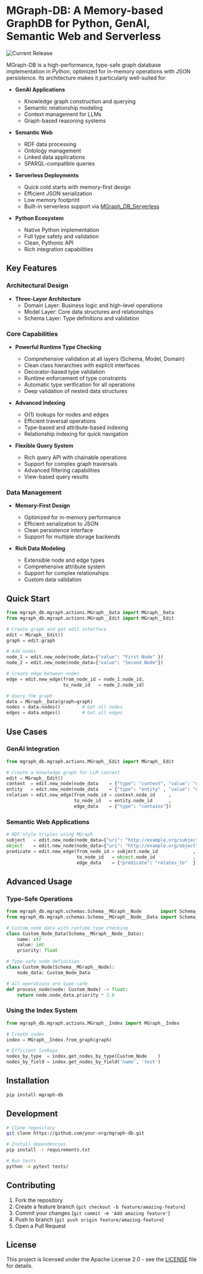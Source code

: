 # MGraph-DB: A Memory-based GraphDB for Python, GenAI, Semantic Web and Serverless

![Current Release](https://img.shields.io/badge/release-v1.0.2-blue)

MGraph-DB is a high-performance, type-safe graph database implementation in Python, optimized for in-memory operations with JSON persistence. Its architecture makes it particularly well-suited for:

- **GenAI Applications**
  - Knowledge graph construction and querying
  - Semantic relationship modeling
  - Context management for LLMs
  - Graph-based reasoning systems

- **Semantic Web**
  - RDF data processing
  - Ontology management
  - Linked data applications
  - SPARQL-compatible queries

- **Serverless Deployments**
  - Quick cold starts with memory-first design
  - Efficient JSON serialization
  - Low memory footprint
  - Built-in serverless support via [MGraph_DB_Serverless](https://github.com/owasp-sbot/MGraph-DB-Serverless)

- **Python Ecosystem**
  - Native Python implementation
  - Full type safety and validation
  - Clean, Pythonic API
  - Rich integration capabilities

## Key Features

### Architectural Design

- **Three-Layer Architecture**
  - Domain Layer: Business logic and high-level operations
  - Model Layer: Core data structures and relationships
  - Schema Layer: Type definitions and validation

### Core Capabilities

- **Powerful Runtime Type Checking**
  - Comprehensive validation at all layers (Schema, Model, Domain)
  - Clean class hierarchies with explicit interfaces
  - Decorator-based type validation
  - Runtime enforcement of type constraints
  - Automatic type verification for all operations
  - Deep validation of nested data structures

- **Advanced Indexing**
  - O(1) lookups for nodes and edges
  - Efficient traversal operations
  - Type-based and attribute-based indexing
  - Relationship indexing for quick navigation

- **Flexible Query System**
  - Rich query API with chainable operations
  - Support for complex graph traversals
  - Advanced filtering capabilities
  - View-based query results

### Data Management

- **Memory-First Design**
  - Optimized for in-memory performance
  - Efficient serialization to JSON
  - Clean persistence interface
  - Support for multiple storage backends

- **Rich Data Modeling**
  - Extensible node and edge types
  - Comprehensive attribute system
  - Support for complex relationships
  - Custom data validation

## Quick Start

```python
from mgraph_db.mgraph.actions.MGraph__Data import MGraph__Data
from mgraph_db.mgraph.actions.MGraph__Edit import MGraph__Edit

# Create graph and get edit interface
edit = MGraph__Edit()
graph = edit.graph

# Add nodes
node_1 = edit.new_node(node_data={"value": "First Node" })
node_2 = edit.new_node(node_data={"value": "Second Node"})

# Create edge between nodes
edge = edit.new_edge(from_node_id = node_1.node_id,
                     to_node_id   = node_2.node_id)

# Query the graph
data = MGraph__Data(graph=graph)
nodes = data.nodes()        # Get all nodes
edges = data.edges()        # Get all edges
```

## Use Cases

### GenAI Integration
```python
from mgraph_db.mgraph.actions.MGraph__Edit import MGraph__Edit

# Create a knowledge graph for LLM context
edit = MGraph__Edit()
context  = edit.new_node(node_data    = {"type": "context", "value": "user query"  })
entity   = edit.new_node(node_data    = {"type": "entity" , "value": "named entity"})
relation = edit.new_edge(from_node_id = context.node_id     ,
                         to_node_id   = entity.node_id      ,
                         edge_data    = {"type": "contains"})
```

### Semantic Web Applications
```python
# RDF-style triples using MGraph
subject   = edit.new_node(node_data={"uri": "http://example.org/subject"})
object    = edit.new_node(node_data={"uri": "http://example.org/object"})
predicate = edit.new_edge(from_node_id = subject.node_id             ,
                          to_node_id   = object.node_id              ,
                          edge_data    = {"predicate": "relates_to"  })
```

## Advanced Usage

### Type-Safe Operations

```python
from mgraph_db.mgraph.schemas.Schema__MGraph__Node       import Schema__MGraph__Node
from mgraph_db.mgraph.schemas.Schema__MGraph__Node__Data import Schema__MGraph__Node__Data

# Custom node data with runtime type checking
class Custom_Node_Data(Schema__MGraph__Node__Data):
    name: str                                                                   # Runtime type checking
    value: int                                                                  # for all fields
    priority: float

# Type-safe node definition
class Custom_Node(Schema__MGraph__Node):
    node_data: Custom_Node_Data                                                 # Ensures data integrity

# All operations are type-safe
def process_node(node: Custom_Node) -> float:                                  # Runtime type validation
    return node.node_data.priority * 2.0                                       # Type-safe access
```

### Using the Index System

```python
from mgraph_db.mgraph.actions.MGraph__Index import MGraph__Index

# Create index
index = MGraph__Index.from_graph(graph)

# Efficient lookups
nodes_by_type  = index.get_nodes_by_type(Custom_Node    )
nodes_by_field = index.get_nodes_by_field('name', 'test')
```

## Installation

```bash
pip install mgraph-db
```

## Development

```bash
# Clone repository
git clone https://github.com/your-org/mgraph-db.git

# Install dependencies
pip install -r requirements.txt

# Run tests
python -m pytest tests/
```

## Contributing

1. Fork the repository
2. Create a feature branch (`git checkout -b feature/amazing-feature`)
3. Commit your changes (`git commit -m 'Add amazing feature'`)
4. Push to branch (`git push origin feature/amazing-feature`)
5. Open a Pull Request

## License

This project is licensed under the Apache License 2.0 - see the [LICENSE](LICENSE) file for details.